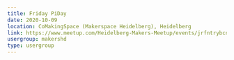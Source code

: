 ```yaml
---
title: Friday PiDay
date: 2020-10-09
location: CoMakingSpace (Makerspace Heidelberg), Heidelberg
link: https://www.meetup.com/Heidelberg-Makers-Meetup/events/jrfntrybcnbmb/
usergroup: makershd
type: usergroup
---
```

